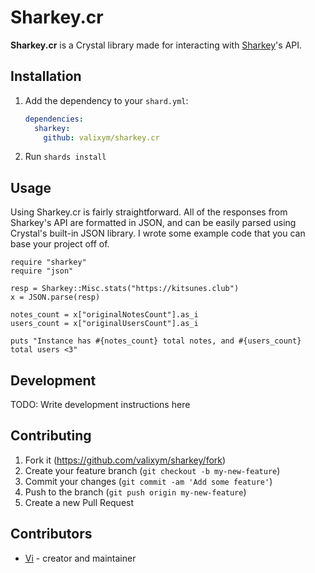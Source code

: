 # Sharkey.cr

**Sharkey.cr** is a Crystal library made for interacting with [Sharkey](https://joinsharkey.org/)'s API.

## Installation

1. Add the dependency to your `shard.yml`:

   ```yaml
   dependencies:
     sharkey:
       github: valixym/sharkey.cr
   ```

2. Run `shards install`

## Usage

Using Sharkey.cr is fairly straightforward. All of the responses from Sharkey's API are formatted in JSON, and can be easily parsed using Crystal's built-in JSON library. I wrote some example code that you can base your project off of.

```crystal
require "sharkey"
require "json"

resp = Sharkey::Misc.stats("https://kitsunes.club")
x = JSON.parse(resp)

notes_count = x["originalNotesCount"].as_i
users_count = x["originalUsersCount"].as_i

puts "Instance has #{notes_count} total notes, and #{users_count} total users <3"
```

## Development

TODO: Write development instructions here

## Contributing

1. Fork it (<https://github.com/valixym/sharkey/fork>)
2. Create your feature branch (`git checkout -b my-new-feature`)
3. Commit your changes (`git commit -am 'Add some feature'`)
4. Push to the branch (`git push origin my-new-feature`)
5. Create a new Pull Request

## Contributors

- [Vi](https://github.com/valixym) - creator and maintainer
